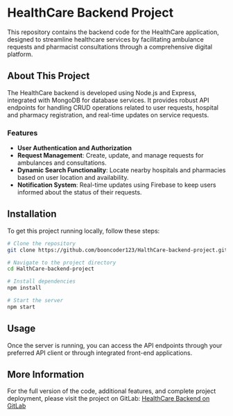 # HealthCare Backend Project

This repository contains the backend code for the HealthCare application, designed to streamline healthcare services by facilitating ambulance requests and pharmacist consultations through a comprehensive digital platform.

## About This Project

The HealthCare backend is developed using Node.js and Express, integrated with MongoDB for database services. It provides robust API endpoints for handling CRUD operations related to user requests, hospital and pharmacy registration, and real-time updates on service requests.

### Features

- **User Authentication and Authorization**
- **Request Management**: Create, update, and manage requests for ambulances and consultations.
- **Dynamic Search Functionality**: Locate nearby hospitals and pharmacies based on user location and availability.
- **Notification System**: Real-time updates using Firebase to keep users informed about the status of their requests.

## Installation

To get this project running locally, follow these steps:

```bash
# Clone the repository
git clone https://github.com/booncoder123/HalthCare-backend-project.git

# Navigate to the project directory
cd HalthCare-backend-project

# Install dependencies
npm install

# Start the server
npm start
```

## Usage

Once the server is running, you can access the API endpoints through your preferred API client or through integrated front-end applications.

## More Information

For the full version of the code, additional features, and complete project deployment, please visit the project on GitLab:
[HealthCare Backend on GitLab](https://gitlab.com/booncoder123/HalthCare-backend-project)
